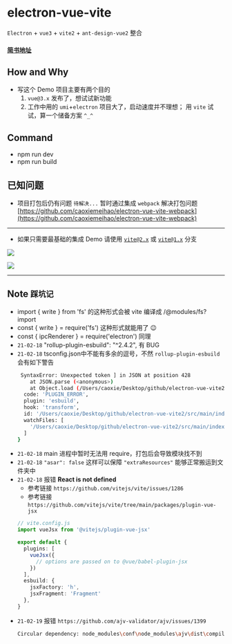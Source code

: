 # electron-vue-vite
`Electron` + `vue3` + `vite2` + `ant-design-vue2` 整合

#### [简书地址](https://www.jianshu.com/p/ee5ec23d4716)

## How and Why
- 写这个 Demo 项目主要有两个目的
  1. `vue@3.x` 发布了，想试试新功能
  2. 工作中用的 `umi`+`electron` 项目大了，启动速度并不理想；
  用 `vite` 试试，算一个储备方案 `^_^`

## Command
- npm run dev
- npm run build

## 已知问题
- 项目打包后仍有问题 `待解决...` 暂时通过集成 `webpack` 解决打包问题 [https://github.com/caoxiemeihao/electron-vue-vite-webpack](https://github.com/caoxiemeihao/electron-vue-vite-webpack)

---
- 如果只需要最基础的集成 Demo 请使用 [`vite@2.x`](https://github.com/caoxiemeihao/electron-vue-vite/tree/vite%402.x) 或 [`vite@1.x`](https://github.com/caoxiemeihao/electron-vue-vite/tree/vite%401.x) 分支

![](https://raw.githubusercontent.com/caoxiemeihao/electron-vue-vite/master/screenshot/login.png)

![](https://raw.githubusercontent.com/caoxiemeihao/electron-vue-vite/master/screenshot/main-antd.png)

---

## Note `踩坑记`
- import { write } from 'fs' 的这种形式会被 vite 编译成 /@modules/fs?import
- const { write } = require('fs') 这种形式就能用了 😉
- const { ipcRenderer } = require('electron') 同理
- `21-02-18` "rollup-plugin-esbuild": "^2.4.2", 有 BUG
- `21-02-18` tsconfig.json中不能有多余的逗号，不然 `rollup-plugin-esbuild` 会有如下警告
  ```bash
   SyntaxError: Unexpected token ] in JSON at position 428
      at JSON.parse (<anonymous>)
      at Object.load (/Users/caoxie/Desktop/github/electron-vue-vite2/node_modules/rollup-plugin-esbuild/dist/index.js:21:17) {
    code: 'PLUGIN_ERROR',
    plugin: 'esbuild',
    hook: 'transform',
    id: '/Users/caoxie/Desktop/github/electron-vue-vite2/src/main/index.ts',
    watchFiles: [
      '/Users/caoxie/Desktop/github/electron-vue-vite2/src/main/index.ts'
    ]
  }
  ```
- `21-02-18` main 进程中暂时无法用 require，打包后会导致模块找不到
- `21-02-18` `"asar": false` 这样可以保障 `"extraResources"` 能够正常搬运到文件夹中
- `21-02-18` 报错 **React is not defined**
  * 参考链接 `https://github.com/vitejs/vite/issues/1286`
  * 参考链接 `https://github.com/vitejs/vite/tree/main/packages/plugin-vue-jsx`
  ```ts
  // vite.config.js
  import vueJsx from '@vitejs/plugin-vue-jsx'

  export default {
    plugins: [
      vueJsx({
        // options are passed on to @vue/babel-plugin-jsx
      })
    ],
    esbuild: {
      jsxFactory: 'h',
      jsxFragment: 'Fragment'
    },
  }
  ```
- `21-02-19` 报错 `https://github.com/ajv-validator/ajv/issues/1399`
  ```bash
  Circular dependency: node_modules\conf\node_modules\ajv\dist\compile\validate\dataType.js -> node_modules\conf\node_modules\ajv\dist\compile\util.js -> node_modules\conf\node_modules\ajv\dist\compile\validate\index.js -> node_modules\conf\node_modules\ajv\dist\compile\validate\dataType.js
  ```

